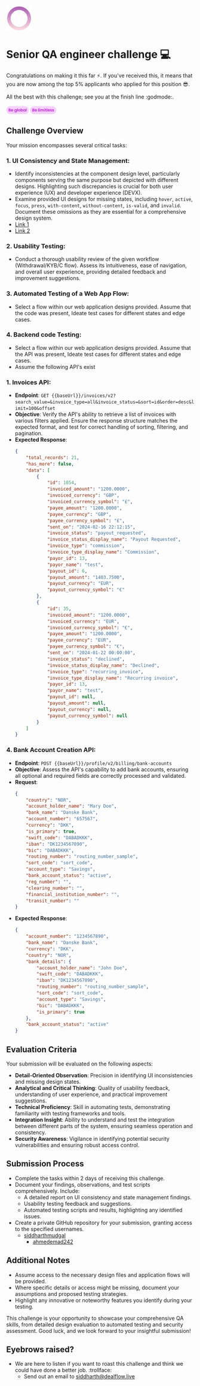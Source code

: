 
<img src="https://github.com/Dealflow-ApS/senior-front-end-engineer-challenge/blob/8d8b14e495eadacdd9e21c6a0da8038f757b9854/logo.gif" alt="logo" width="70"/>

# Senior QA engineer challenge 💻

Congratulations on making it this far :zap:. If you've received this, it means that you are now among the top 5% applicants who applied for this position 😎. 
<br /><br />All the best with this challenge; see you at the finish line :godmode:. <br /><br />
<img src="https://github.com/Dealflow-ApS/senior-front-end-engineer-challenge/blob/3b398947f88de3aa38fd13f5136f605391dc3c44/global.png" alt="logo" width="60"/>
<img src="https://github.com/Dealflow-ApS/senior-front-end-engineer-challenge/blob/3b398947f88de3aa38fd13f5136f605391dc3c44/limitless.png" alt="logo" width="70"/>

## Challenge Overview

Your mission encompasses several critical tasks:

### 1. **UI Consistency and State Management**:
- Identify inconsistencies at the component design level, particularly components serving the same purpose but depicted with different designs. Highlighting such discrepancies is crucial for both user experience (UX) and developer experience (DEVX).
- Examine provided UI designs for missing states, including `hover`, `active`, `focus`, `press`, `with-content`, `without-content`, `is-valid`, and `invalid`. Document these omissions as they are essential for a comprehensive design system.
- [Link 1](https://www.figma.com/file/a08zRDr9oom3zU6Zviakje/QA-challenge?type=design&node-id=8-12515&mode=design)
- [Link 2](https://www.figma.com/proto/a08zRDr9oom3zU6Zviakje/QA-challenge?page-id=0%3A1&type=design&node-id=7-6291&viewport=187%2C-714%2C0.18&t=rSOcJkzhjIgv1knn-1&scaling=min-zoom&starting-point-node-id=7%3A6291)

### 2. **Usability Testing**:
- Conduct a thorough usability review of the given workflow (Withdrawal/KYB/C flow). Assess its intuitiveness, ease of navigation, and overall user experience, providing detailed feedback and improvement suggestions.

### 3. **Automated Testing of a Web App Flow**:
- Select a flow within our web application designs provided. Assume that the code was present, Ideate test cases for different states and edge cases.

### 4. **Backend code Testing**:
- Select a flow within our web application designs provided. Assume that the API was present, Ideate test cases for different states and edge cases.
- Assume the following API's exist
### 1. **Invoices API**:
- **Endpoint**: `GET {{baseUrl}}/invoices/v2?search_value=&invoice_type=all&invoice_status=&sort=id&order=desc&limit=100&offset`
- **Objective**: Verify the API's ability to retrieve a list of invoices with various filters applied. Ensure the response structure matches the expected format, and test for correct handling of sorting, filtering, and pagination.
- **Expected Response**:
    ```json
    {
        "total_records": 21,
        "has_more": false,
        "data": [
            {
                "id": 1054,
                "invoiced_amount": "1200.0000",
                "invoiced_currency": "GBP",
                "invoiced_currency_symbol": "£",
                "payee_amount": "1200.0000",
                "payee_currency": "GBP",
                "payee_currency_symbol": "£",
                "sent_on": "2024-02-16 22:12:15",
                "invoice_status": "payout_requested",
                "invoice_status_display_name": "Payout Requested",
                "invoice_type": "commission",
                "invoice_type_display_name": "Commission",
                "payor_id": 13,
                "payor_name": "test",
                "payout_id": 6,
                "payout_amount": "1403.7500",
                "payout_currency": "EUR",
                "payout_currency_symbol": "€"
            },
            {
                "id": 35,
                "invoiced_amount": "1200.0000",
                "invoiced_currency": "EUR",
                "invoiced_currency_symbol": "€",
                "payee_amount": "1200.0000",
                "payee_currency": "EUR",
                "payee_currency_symbol": "€",
                "sent_on": "2024-01-22 00:00:00",
                "invoice_status": "declined",
                "invoice_status_display_name": "Declined",
                "invoice_type": "recurring_invoice",
                "invoice_type_display_name": "Recurring invoice",
                "payor_id": 13,
                "payor_name": "test",
                "payout_id": null,
                "payout_amount": null,
                "payout_currency": null,
                "payout_currency_symbol": null
            }
        ]
    }
    ```

### 4. **Bank Account Creation API**:
- **Endpoint**: `POST {{baseUrl}}/profile/v2/billing/bank-accounts`
- **Objective**: Assess the API's capability to add bank accounts, ensuring all optional and required fields are correctly processed and validated.
- **Request**:
    ```json
    {
        "country": "NOR",
        "account_holder_name": "Mary Doe",
        "bank_name": "Danske Bank",
        "account_number": "657567",
        "currency": "DKK",
        "is_primary": true,
        "swift_code": "DABADKKK",
        "iban": "DK1234567890",
        "bic": "DABADKKK",
        "routing_number": "routing_number_sample",
        "sort_code": "sort_code",
        "account_type": "Savings",
        "bank_account_status": "active",
        "reg_number": "",
        "clearing_number": "",
        "financial_institution_number": "",
        "transit_number": ""
    }
    ```
- **Expected Response**:
    ```json
    {
        "account_number": "1234567890",
        "bank_name": "Danske Bank",
        "currency": "DKK",
        "country": "NOR",
        "bank_details": {
            "account_holder_name": "John Doe",
            "swift_code": "DABADKKK",
            "iban": "DK1234567890",
            "routing_number": "routing_number_sample",
            "sort_code": "sort_code",
            "account_type": "Savings",
            "bic": "DABADKKK",
            "is_primary": true
        },
        "bank_account_status": "active"
    }
    ```

## Evaluation Criteria

Your submission will be evaluated on the following aspects:

- **Detail-Oriented Observation**: Precision in identifying UI inconsistencies and missing design states.
- **Analytical and Critical Thinking**: Quality of usability feedback, understanding of user experience, and practical improvement suggestions.
- **Technical Proficiency**: Skill in automating tests, demonstrating familiarity with testing frameworks and tools.
- **Integration Insight**: Ability to understand and test the integration between different parts of the system, ensuring seamless operation and consistency.
- **Security Awareness**: Vigilance in identifying potential security vulnerabilities and ensuring robust access control.

## Submission Process

- Complete the tasks within 2 days of receiving this challenge.
- Document your findings, observations, and test scripts comprehensively. Include:
    - A detailed report on UI consistency and state management findings.
    - Usability testing feedback and suggestions.
    - Automated testing scripts and results, highlighting any identified issues.
- Create a private GitHub repository for your submission, granting access to the specified usernames.
  - [siddharthmudgal](https://github.com/siddharthmudgal)
	- [ahmedemad242](https://github.com/ahmedemad242)

## Additional Notes

- Assume access to the necessary design files and application flows will be provided.
- Where specific details or access might be missing, document your assumptions and proposed testing strategies.
- Highlight any innovative or noteworthy features you identify during your testing.

This challenge is your opportunity to showcase your comprehensive QA skills, from detailed design evaluation to automated testing and security assessment. Good luck, and we look forward to your insightful submission!


## Eyebrows raised?
- We are here to listen if you want to roast this challenge and think we could have done a better job. :trollface:
  - Send out an email to siddharth@dealflow.live
